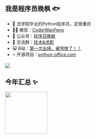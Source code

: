 
## 我是程序员晚枫 🐟

- 🐧 法学院毕业的Python程序员，定居重庆
- 👨‍💻 微信：[CoderWanFeng](http://www.python4office.cn/wechat-qrcode/)
- 🏡 公众号：[程序员晚枫](https://mp.weixin.qq.com/mp/appmsgalbum?__biz=Mzk0MDM5NDg5MA==&action=getalbum&album_id=2527265404445179905&scene=173&from_msgid=2247488424&from_itemidx=1&count=3&nolastread=1#wechat_redirect)
- 🌱 交流群：[技术&求职](http://www.python4office.cn/wechat-group/)
- 😺 B站：[第一次出镜，被骂惨了！！](https://space.bilibili.com/1989702333)
- ⭐ 开源项目：[python-office.com](https://www.python-office.com/)

![](https://www.python-office.com/api/img-cdn/python-office/find_excel_data/group.jpg)

## 今年汇总 ✨

<img align="" height="137px" src="https://github-readme-stats.vercel.app/api?username=CoderWanFeng&hide_title=false&hide_border=false&show_icons=true&include_all_commits=true&line_height=21&bg_color=0,EC6C6C,FFD479,FFFC79,73FA79&theme=graywhite&locale=cn" />
